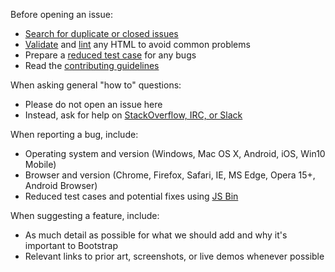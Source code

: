 Before opening an issue:

- [Search for duplicate or closed issues](https://github.com/twbs/bootstrap/issues?utf8=%E2%9C%93&q=is%3Aissue)
- [Validate](http://validator.w3.org/nu/) and [lint](https://github.com/twbs/bootlint#in-the-browser) any HTML to avoid common problems
- Prepare a [reduced test case](https://css-tricks.com/reduced-test-cases/) for any bugs
- Read the [contributing guidelines](https://github.com/twbs/bootstrap/blob/master/CONTRIBUTING.md)

When asking general "how to" questions:

- Please do not open an issue here
- Instead, ask for help on [StackOverflow, IRC, or Slack](https://github.com/twbs/bootstrap/blob/master/README.md#community)

When reporting a bug, include:

- Operating system and version (Windows, Mac OS X, Android, iOS, Win10 Mobile)
- Browser and version (Chrome, Firefox, Safari, IE, MS Edge, Opera 15+, Android Browser)
- Reduced test cases and potential fixes using [JS Bin](https://jsbin.com)

When suggesting a feature, include:

- As much detail as possible for what we should add and why it's important to Bootstrap
- Relevant links to prior art, screenshots, or live demos whenever possible

